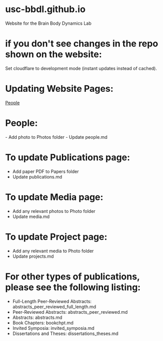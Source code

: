 # usc-bbdl.github.io
Website for the Brain Body Dynamics Lab

# if you don't see changes in the repo shown on the website:
Set cloudflare to development mode (instant updates instead of cached).

# Updating Website Pages:
<a href="window.location.href='#People';">People</a>

<h1 id="People">People:</h1>
- Add photo to Photos folder
- Update people.md

# To update Publications page:
- Add paper PDF to Papers folder
- Update publications.md

# To update Media page:
- Add any relevant photos to Photo folder
- Update media.md

# To update Project page:
- Add any relevant media to Photo folder
- Update projects.md 

# For other types of publications, please see the following listing:
- Full-Length Peer-Reviewed Abstracts: abstracts_peer_reviewed_full_length.md
- Peer-Reviewed Abstracts: abstracts_peer_reviewed.md
- Abstracts: abstracts.md
- Book Chapters: bookchpt.md
- Invited Symposia: invited_symposia.md
- Dissertations and Theses: dissertations_theses.md



<!--
Peer reviewed abstracts format example:
```html
 <tr>
          <td>Nagamori A, Laine CM, Valero-Cuevas FJ<br>
              <b>"Reticulospinal drive with a flexor bias can be detected as a-band shared neural drive during voluntary tasks in healthy individuals" </b> <br>
              Proceedings of the 29th Annual Conference of the Society for Neural control of Movement, Toyama, JAPAN, April 24-27, 2019.</td>
          <td><a href="https://github.com/usc-bbdl/usc-bbdl.github.io/files/4113090/NCM_Abstract_AkiraNagamori.pdf" title="There is growing evidence suggesting that synchronized activity between muscles at ~10 Hz (alpha-band), quantified by coherence analysis, reflects their shared neural drive arising from the reticulospinal pathway. This a-band shared neural drive can be observed, for example, across muscles in response to acoustic startle, which is transmitted via the reticulospinal pathway. Interestingly, muscles involved in pathologic flexion synergy post stroke also show exaggerated alpha-band shared neural drive. This is consistent with a previous suggestion that inappropriate activation through the reticulospinal pathway is an important for expression of such pathologic synergies. However, little is known whether or not such drive exists in healthy individuals during voluntary actions. To test this possibility, we measured intermuscular coherence between the muscle pairs driving isometric wrist torque in 4 directions (flexion and extension, and radial and ulnar deviation). As present in flexion synergies post stroke, we expect that flexor muscles receive stronger reticulospinal drive, and therefore stronger a-band shared neural drive, compared to extensors. Conversely, corticospinal drive may play the predominant role in the control of radial/ulnar deviation. Thus, we expect a lack of a-band shared neural drive between muscles during those actions. We first asked twelve consenting participants to produce constant, isometric wrist flexion or extension torque at 20% MVC, and calculated pair-wise EMG coherence across synergistic wrist flexors and extensors. We found that wrist flexors showed significantly higher alpha-band coherence compared to the extensors (p < 0.01). This was not altered by error augmentation in visual feedback, nor related to force variability during the isometric holds (both of which can alter proprioceptive feedback). Since the relative strength of reticulospinal drive may increase with contraction level, we then asked three of the participants to perform the wrist flexion task at 5% and 30% MVC. In them, coherence in the alpha-band increased with contraction level (p < 0.01). Finally, to confirm the dominance of corticospinal drive in radial-ulnar deviation torques, we asked a subset of participants (n = 2) to perform those actions. We found no significant alpha-band coherence between radial deviators (FCR and ECR) nor ulnar deviators (FCU and ECU). Our results strongly suggest that intermuscular coherence reflects the differential contribution of corticospinal vs. reticulospinal pathways during voluntary actions by healthy individuals. The impactful corollary to this result is that intermuscular coherence can be used to assess reorganization of cortico- and reticulo-spinal pathways that results in pathologic synergies.">Link</a></td>
          <td></td>
          <td>2019</td>
        </tr>
         ```
 -->
         
         
       
